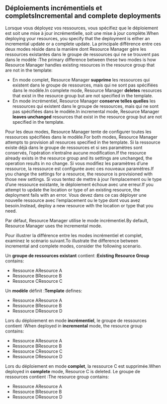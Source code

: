 ## <a name="incremental-and-complete-deployments"></a><span data-ttu-id="a726e-101">Déploiements incrémentiels et complets</span><span class="sxs-lookup"><span data-stu-id="a726e-101">Incremental and complete deployments</span></span>
<span data-ttu-id="a726e-102">Lorsque vous déployez vos ressources, vous spécifiez que le déploiement est soit une mise à jour incrémentielle, soit une mise à jour complète.</span><span class="sxs-lookup"><span data-stu-id="a726e-102">When deploying your resources, you specify that the deployment is either an incremental update or a complete update.</span></span> <span data-ttu-id="a726e-103">La principale différence entre ces deux modes réside dans la manière dont Resource Manager gère les ressources existantes dans le groupe de ressources qui ne se trouvent pas dans le modèle :</span><span class="sxs-lookup"><span data-stu-id="a726e-103">The primary difference between these two modes is how Resource Manager handles existing resources in the resource group that are not in the template:</span></span>

* <span data-ttu-id="a726e-104">En mode complet, Resource Manager **supprime** les ressources qui existent dans le groupe de ressources, mais qui ne sont pas spécifiées dans le modèle.</span><span class="sxs-lookup"><span data-stu-id="a726e-104">In complete mode, Resource Manager **deletes** resources that exist in the resource group but are not specified in the template.</span></span> 
* <span data-ttu-id="a726e-105">En mode incrémentiel, Resource Manager **conserve telles quelles** les ressources qui existent dans le groupe de ressources, mais qui ne sont pas spécifiées dans le modèle.</span><span class="sxs-lookup"><span data-stu-id="a726e-105">In incremental mode, Resource Manager **leaves unchanged** resources that exist in the resource group but are not specified in the template.</span></span>

<span data-ttu-id="a726e-106">Pour les deux modes, Resource Manager tente de configurer toutes les ressources spécifiées dans le modèle.</span><span class="sxs-lookup"><span data-stu-id="a726e-106">For both modes, Resource Manager attempts to provision all resources specified in the template.</span></span> <span data-ttu-id="a726e-107">Si la ressource existe déjà dans le groupe de ressources et si ses paramètres sont conservés, l’opération n’entraîne aucune modification.</span><span class="sxs-lookup"><span data-stu-id="a726e-107">If the resource already exists in the resource group and its settings are unchanged, the operation results in no change.</span></span> <span data-ttu-id="a726e-108">Si vous modifiez les paramètres d’une ressource, la ressource est configurée avec ces nouveaux paramètres.</span><span class="sxs-lookup"><span data-stu-id="a726e-108">If you change the settings for a resource, the resource is provisioned with those new settings.</span></span> <span data-ttu-id="a726e-109">Si vous tentez de mettre à jour l’emplacement ou le type d’une ressource existante, le déploiement échoue avec une erreur.</span><span class="sxs-lookup"><span data-stu-id="a726e-109">If you attempt to update the location or type of an existing resource, the deployment fails with an error.</span></span> <span data-ttu-id="a726e-110">Vous devez dans ce cas déployer une nouvelle ressource avec l’emplacement ou le type dont vous avez besoin.</span><span class="sxs-lookup"><span data-stu-id="a726e-110">Instead, deploy a new resource with the location or type that you need.</span></span>

<span data-ttu-id="a726e-111">Par défaut, Resource Manager utilise le mode incrémentiel.</span><span class="sxs-lookup"><span data-stu-id="a726e-111">By default, Resource Manager uses the incremental mode.</span></span>

<span data-ttu-id="a726e-112">Pour illustrer la différence entre les modes incrémentiel et complet, examinez le scénario suivant.</span><span class="sxs-lookup"><span data-stu-id="a726e-112">To illustrate the difference between incremental and complete modes, consider the following scenario.</span></span>

<span data-ttu-id="a726e-113">Un **groupe de ressources existant** contient :</span><span class="sxs-lookup"><span data-stu-id="a726e-113">**Existing Resource Group** contains:</span></span>

* <span data-ttu-id="a726e-114">Ressource A</span><span class="sxs-lookup"><span data-stu-id="a726e-114">Resource A</span></span>
* <span data-ttu-id="a726e-115">Ressource B</span><span class="sxs-lookup"><span data-stu-id="a726e-115">Resource B</span></span>
* <span data-ttu-id="a726e-116">Ressource C</span><span class="sxs-lookup"><span data-stu-id="a726e-116">Resource C</span></span>

<span data-ttu-id="a726e-117">Un **modèle** définit :</span><span class="sxs-lookup"><span data-stu-id="a726e-117">**Template** defines:</span></span>

* <span data-ttu-id="a726e-118">Ressource A</span><span class="sxs-lookup"><span data-stu-id="a726e-118">Resource A</span></span>
* <span data-ttu-id="a726e-119">Ressource B</span><span class="sxs-lookup"><span data-stu-id="a726e-119">Resource B</span></span>
* <span data-ttu-id="a726e-120">Ressource D</span><span class="sxs-lookup"><span data-stu-id="a726e-120">Resource D</span></span>

<span data-ttu-id="a726e-121">Lors du déploiement en mode **incrémentiel**, le groupe de ressources contient :</span><span class="sxs-lookup"><span data-stu-id="a726e-121">When deployed in **incremental** mode, the resource group contains:</span></span>

* <span data-ttu-id="a726e-122">Ressource A</span><span class="sxs-lookup"><span data-stu-id="a726e-122">Resource A</span></span>
* <span data-ttu-id="a726e-123">Ressource B</span><span class="sxs-lookup"><span data-stu-id="a726e-123">Resource B</span></span>
* <span data-ttu-id="a726e-124">Ressource C</span><span class="sxs-lookup"><span data-stu-id="a726e-124">Resource C</span></span>
* <span data-ttu-id="a726e-125">Ressource D</span><span class="sxs-lookup"><span data-stu-id="a726e-125">Resource D</span></span>

<span data-ttu-id="a726e-126">Lors du déploiement en mode **complet**, la ressource C est supprimée.</span><span class="sxs-lookup"><span data-stu-id="a726e-126">When deployed in **complete** mode, Resource C is deleted.</span></span> <span data-ttu-id="a726e-127">Le groupe de ressources contient :</span><span class="sxs-lookup"><span data-stu-id="a726e-127">The resource group contains:</span></span>

* <span data-ttu-id="a726e-128">Ressource A</span><span class="sxs-lookup"><span data-stu-id="a726e-128">Resource A</span></span>
* <span data-ttu-id="a726e-129">Ressource B</span><span class="sxs-lookup"><span data-stu-id="a726e-129">Resource B</span></span>
* <span data-ttu-id="a726e-130">Ressource D</span><span class="sxs-lookup"><span data-stu-id="a726e-130">Resource D</span></span>
